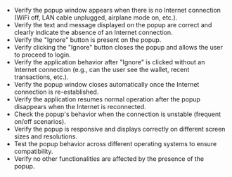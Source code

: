 * Verify the popup window appears when there is no Internet connection (WiFi off, LAN cable unplugged, airplane mode on, etc.).
* Verify the text and message displayed on the popup are correct and clearly indicate the absence of an Internet connection.
* Verify the "Ignore" button is present on the popup.
* Verify clicking the "Ignore" button closes the popup and allows the user to proceed to login.
* Verify the application behavior after "Ignore" is clicked without an Internet connection (e.g., can the user see the wallet, recent transactions, etc.).
* Verify the popup window closes automatically once the Internet connection is re-established.
* Verify the application resumes normal operation after the popup disappears when the Internet is reconnected.
* Check the popup's behavior when the connection is unstable (frequent on/off scenarios).
* Verify the popup is responsive and displays correctly on different screen sizes and resolutions.
* Test the popup behavior across different operating systems to ensure compatibility.
* Verify no other functionalities are affected by the presence of the popup.

